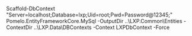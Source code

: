 Scaffold-DbContext "Server=localhost;Database=lxp;Uid=root;Pwd=Password@12345;" Pomelo.EntityFrameworkCore.MySql -OutputDir ..\LXP.Common\Entities -ContextDir ..\LXP.Data\DBContexts -Context LXPDbContext -Force
